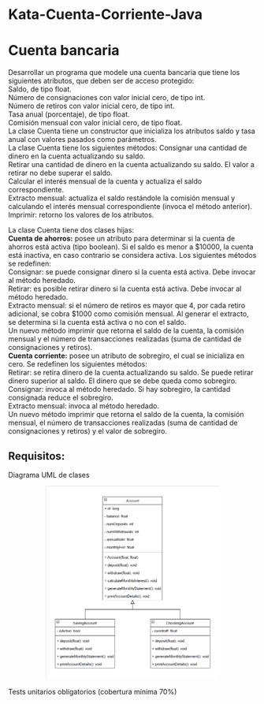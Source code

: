 ﻿# Kata-Cuenta-Corriente-Java
<h1> Cuenta bancaria </h1>
<p>
Desarrollar un programa que modele una cuenta bancaria que tiene los siguientes atributos, que deben ser de acceso protegido: <br>
Saldo, de tipo float. <br>
Número de consignaciones con valor inicial cero, de tipo int. <br>
Número de retiros con valor inicial cero, de tipo int.<br>
Tasa anual (porcentaje), de tipo float.<br>
Comisión mensual con valor inicial cero, de tipo float. <br>
La clase Cuenta tiene un constructor que inicializa los atributos saldo y tasa anual con valores pasados como parámetros. <br>
La clase Cuenta tiene los siguientes métodos:
Consignar una cantidad de dinero en la cuenta actualizando su saldo. <br>
Retirar una cantidad de dinero en la cuenta actualizando su saldo. El valor a retirar no debe superar el saldo. <br>
Calcular el interés mensual de la cuenta y actualiza el saldo correspondiente. <br>
Extracto mensual: actualiza el saldo restándole la comisión mensual y calculando el interés mensual correspondiente (invoca el método anterior). <br>
Imprimir: retorno los valores de los atributos.<br>

La clase Cuenta tiene dos clases hijas:
<br>
<b>Cuenta de ahorros:</b> posee un atributo para determinar si la cuenta de ahorros está activa (tipo boolean). Si el saldo es menor a $10000, la cuenta está inactiva, en caso contrario se considera activa. Los siguientes métodos se redefinen:<br>
Consignar: se puede consignar dinero si la cuenta está activa. Debe invocar al método heredado.<br>
Retirar: es posible retirar dinero si la cuenta está activa. Debe invocar al método heredado. <br>
Extracto mensual: si el número de retiros es mayor que 4, por cada retiro adicional, se cobra $1000 como comisión mensual. Al generar el extracto, se determina si la cuenta está activa o no con el saldo.<br>
Un nuevo método imprimir que retorna el saldo de la cuenta, la comisión mensual y el número de transacciones realizadas (suma de cantidad de consignaciones y retiros).
<br>
<b>Cuenta corriente:</b> posee un atributo de sobregiro, el cual se inicializa en cero. Se redefinen los siguientes métodos: <br>
Retirar: se retira dinero de la cuenta actualizando su saldo. Se puede retirar dinero superior al saldo. El dinero que se debe queda como sobregiro. <br>
Consignar: invoca al método heredado. Si hay sobregiro, la cantidad consignada reduce el sobregiro.<br>
Extracto mensual: invoca al método heredado. <br>
Un nuevo método imprimir que retorna el saldo de la cuenta, la comisión mensual, el número de transacciones realizadas (suma de cantidad de consignaciones y retiros) y el valor de sobregiro.
</p>
<h2>Requisitos: </h2>
Diagrama UML de clases
<p align="center">
  <img src="https://github.com/GuadalupeGFigueroa/Kata-Cuenta-Corriente-Java/blob/dev/UML.png"width=70% height=50%/>
</p>

Tests unitarios obligatorios (cobertura mínima 70%)
<p align="center"> 

